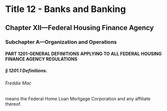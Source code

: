 
# Title 12 - Banks and Banking
## Chapter XII—Federal Housing Finance Agency
### Subchapter A—Organization and Operations
#### PART 1201-GENERAL DEFINITIONS APPLYING TO ALL FEDERAL HOUSING FINANCE AGENCY REGULATIONS
##### § 1201.1 Definitions.
###### Freddie Mac

means the Federal Home Loan Mortgage Corporation and any affiliate thereof.
